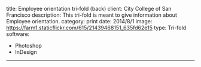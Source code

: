 title: Employee orientation tri-fold (back)
client: City College of San Francisco
description: This tri-fold is meant to give information about Employee orientation.
category: print
date: 2014/8/1
image: https://farm1.staticflickr.com/615/21439468151_635fd62e15
type: Tri-fold
software:
- Photoshop
- InDesign
---